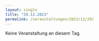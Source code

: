 ```yaml
---
layout: single
title: "29.12.2023"
permalink: /veranstaltungen/2023/12/29/
---
```


Keine Veranstaltung an diesem Tag.
